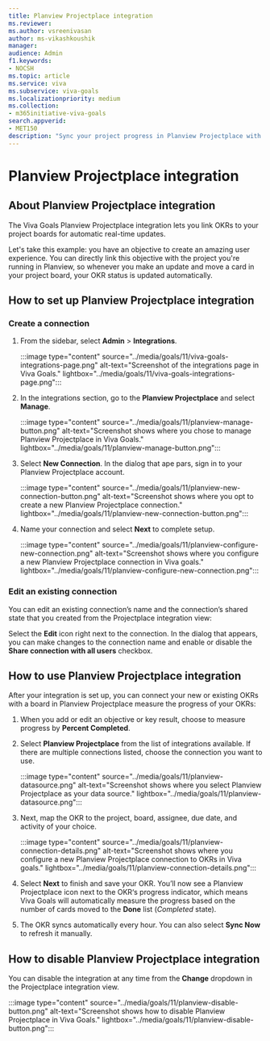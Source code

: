 ```yaml
---
title: Planview Projectplace integration
ms.reviewer: 
ms.author: vsreenivasan
author: ms-vikashkoushik
manager:     
audience: Admin
f1.keywords:
- NOCSH
ms.topic: article
ms.service: viva
ms.subservice: viva-goals
ms.localizationpriority: medium
ms.collection:  
- m365initiative-viva-goals  
search.appverid:
- MET150
description: "Sync your project progress in Planview Projectplace with your OKRs in Viva Goals"
---
```


# Planview Projectplace integration

## About Planview Projectplace integration 

The Viva Goals Planview Projectplace integration lets you link OKRs to your project boards for automatic real-time updates. 

Let's take this example: you have an objective to create an amazing user experience. You can directly link this objective with the project you're running in Planview, so whenever you make an update and move a card in your project board, your OKR status is updated automatically. 

## How to set up Planview Projectplace integration

### Create a connection

1. From the sidebar, select **Admin** > **Integrations**.

    :::image type="content" source="../media/goals/11/viva-goals-integrations-page.png" alt-text="Screenshot of the integrations page in Viva Goals." lightbox="../media/goals/11/viva-goals-integrations-page.png":::

2. In the integrations section, go to the **Planview Projectplace** and select **Manage**.

    :::image type="content" source="../media/goals/11/planview-manage-button.png" alt-text="Screenshot shows where you chose to manage Planview Projectplace in Viva Goals." lightbox="../media/goals/11/planview-manage-button.png":::

3. Select **New Connection**. In the dialog that ape pars, sign in to your Planview Projectplace account. 

    :::image type="content" source="../media/goals/11/planview-new-connection-button.png" alt-text="Screenshot shows where you opt to create a new Planview Projectplace connection." lightbox="../media/goals/11/planview-new-connection-button.png":::

4. Name your connection and select **Next** to complete setup.

     :::image type="content" source="../media/goals/11/planview-configure-new-connection.png" alt-text="Screenshot shows where you configure a new Planview Projectplace connection in Viva goals." lightbox="../media/goals/11/planview-configure-new-connection.png":::

### Edit an existing connection

You can edit an existing connection’s name and the connection’s shared state that you created from the Projectplace integration view: 

Select the **Edit** icon right next to the connection.  In the dialog that appears, you can make changes to the connection name and enable or disable the **Share connection with all users** checkbox. 

## How to use Planview Projectplace integration 

After your integration is set up, you can connect your new or existing OKRs with a board in Planview Projectplace measure the progress of your OKRs: 

1. When you add or edit an objective or key result, choose to measure progress by **Percent Completed**. 

2. Select **Planview Projectplace** from the list of integrations available. If there are multiple connections listed, choose the connection you want to use.

    :::image type="content" source="../media/goals/11/planview-datasource.png" alt-text="Screenshot shows where you select Planview Projectplace as your data source." lightbox="../media/goals/11/planview-datasource.png":::

3. Next, map the OKR to the project, board, assignee, due date, and activity of your choice. 

     :::image type="content" source="../media/goals/11/planview-connection-details.png" alt-text="Screenshot shows where you configure a new Planview Projectplace connection to OKRs in Viva goals." lightbox="../media/goals/11/planview-connection-details.png":::

4. Select **Next** to finish and save your OKR. You’ll now see a Planview Projectplace icon next to the OKR‘s progress indicator, which means Viva Goals will automatically measure the progress based on the number of cards moved to the **Done** list (*Completed* state).

5. The OKR syncs automatically every hour. You can also select **Sync Now** to refresh it manually. 

## How to disable Planview Projectplace integration

You can disable the integration at any time from the **Change** dropdown in the Projectplace integration view.

:::image type="content" source="../media/goals/11/planview-disable-button.png" alt-text="Screenshot shows how to disable Planview Projectplace in Viva Goals." lightbox="../media/goals/11/planview-disable-button.png":::

